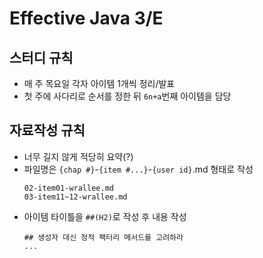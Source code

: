 # Effective Java 3/E

## 스터디 규칙

- 매 주 목요일 각자 아이템 1개씩 정리/발표
- 첫 주에 사다리로 순서를 정한 뒤 `6n+a`번째 아이템을 담당

## 자료작성 규칙

- 너무 길지 않게 적당히 요약(?)
- 파일명은 `{chap #}`-`{item #...}`-`{user id}`.md 형태로 작성
  ```
  02-item01-wrallee.md
  03-item11~12-wrallee.md
  ```
- 아이템 타이틀을 `##(H2)`로 작성 후 내용 작성
  ```
  ## 생성자 대신 정적 팩터리 메서드를 고려하라
  ...
  ```
